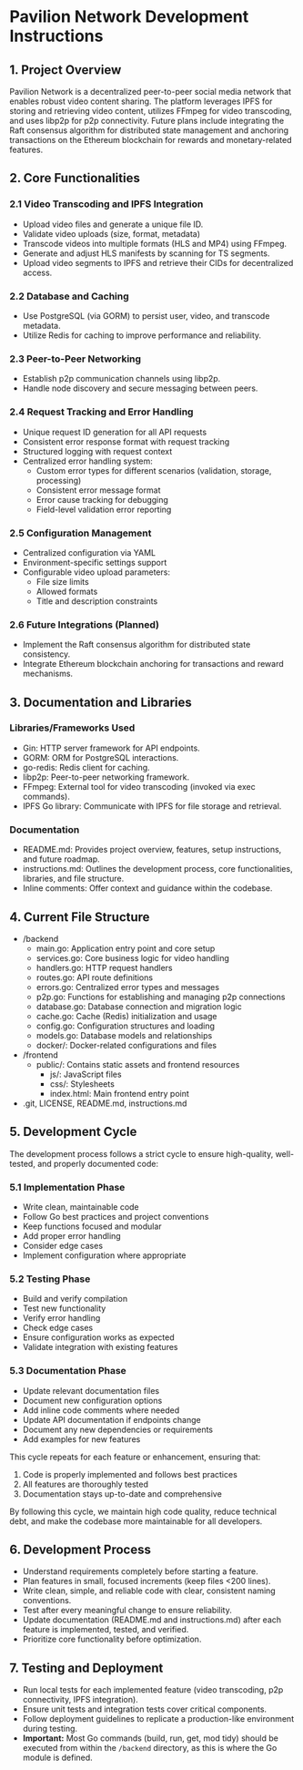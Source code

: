 # Pavilion Network Development Instructions

## 1. Project Overview
Pavilion Network is a decentralized peer-to-peer social media network that enables robust video content sharing. The platform leverages IPFS for storing and retrieving video content, utilizes FFmpeg for video transcoding, and uses libp2p for p2p connectivity. Future plans include integrating the Raft consensus algorithm for distributed state management and anchoring transactions on the Ethereum blockchain for rewards and monetary-related features.

## 2. Core Functionalities

### 2.1 Video Transcoding and IPFS Integration
- Upload video files and generate a unique file ID.
- Validate video uploads (size, format, metadata)
- Transcode videos into multiple formats (HLS and MP4) using FFmpeg.
- Generate and adjust HLS manifests by scanning for TS segments.
- Upload video segments to IPFS and retrieve their CIDs for decentralized access.

### 2.2 Database and Caching
- Use PostgreSQL (via GORM) to persist user, video, and transcode metadata.
- Utilize Redis for caching to improve performance and reliability.

### 2.3 Peer-to-Peer Networking
- Establish p2p communication channels using libp2p.
- Handle node discovery and secure messaging between peers.

### 2.4 Request Tracking and Error Handling
- Unique request ID generation for all API requests
- Consistent error response format with request tracking
- Structured logging with request context
- Centralized error handling system:
  - Custom error types for different scenarios (validation, storage, processing)
  - Consistent error message format
  - Error cause tracking for debugging
  - Field-level validation error reporting

### 2.5 Configuration Management
- Centralized configuration via YAML
- Environment-specific settings support
- Configurable video upload parameters:
  - File size limits
  - Allowed formats
  - Title and description constraints

### 2.6 Future Integrations (Planned)
- Implement the Raft consensus algorithm for distributed state consistency.
- Integrate Ethereum blockchain anchoring for transactions and reward mechanisms.

## 3. Documentation and Libraries

### Libraries/Frameworks Used
- Gin: HTTP server framework for API endpoints.
- GORM: ORM for PostgreSQL interactions.
- go-redis: Redis client for caching.
- libp2p: Peer-to-peer networking framework.
- FFmpeg: External tool for video transcoding (invoked via exec commands).
- IPFS Go library: Communicate with IPFS for file storage and retrieval.

### Documentation
- README.md: Provides project overview, features, setup instructions, and future roadmap.
- instructions.md: Outlines the development process, core functionalities, libraries, and file structure.
- Inline comments: Offer context and guidance within the codebase.

## 4. Current File Structure
- /backend
  - main.go: Application entry point and core setup
  - services.go: Core business logic for video handling
  - handlers.go: HTTP request handlers
  - routes.go: API route definitions
  - errors.go: Centralized error types and messages
  - p2p.go: Functions for establishing and managing p2p connections
  - database.go: Database connection and migration logic
  - cache.go: Cache (Redis) initialization and usage
  - config.go: Configuration structures and loading
  - models.go: Database models and relationships
  - docker/: Docker-related configurations and files
- /frontend
  - public/: Contains static assets and frontend resources
    - js/: JavaScript files
    - css/: Stylesheets
    - index.html: Main frontend entry point
- .git, LICENSE, README.md, instructions.md

## 5. Development Cycle

The development process follows a strict cycle to ensure high-quality, well-tested, and properly documented code:

### 5.1 Implementation Phase
- Write clean, maintainable code
- Follow Go best practices and project conventions
- Keep functions focused and modular
- Add proper error handling
- Consider edge cases
- Implement configuration where appropriate

### 5.2 Testing Phase
- Build and verify compilation
- Test new functionality
- Verify error handling
- Check edge cases
- Ensure configuration works as expected
- Validate integration with existing features

### 5.3 Documentation Phase
- Update relevant documentation files
- Document new configuration options
- Add inline code comments where needed
- Update API documentation if endpoints change
- Document any new dependencies or requirements
- Add examples for new features

This cycle repeats for each feature or enhancement, ensuring that:
1. Code is properly implemented and follows best practices
2. All features are thoroughly tested
3. Documentation stays up-to-date and comprehensive

By following this cycle, we maintain high code quality, reduce technical debt, and make the codebase more maintainable for all developers.

## 6. Development Process
- Understand requirements completely before starting a feature.
- Plan features in small, focused increments (keep files <200 lines).
- Write clean, simple, and reliable code with clear, consistent naming conventions.
- Test after every meaningful change to ensure reliability.
- Update documentation (README.md and instructions.md) after each feature is implemented, tested, and verified.
- Prioritize core functionality before optimization.

## 7. Testing and Deployment
- Run local tests for each implemented feature (video transcoding, p2p connectivity, IPFS integration).
- Ensure unit tests and integration tests cover critical components.
- Follow deployment guidelines to replicate a production-like environment during testing.
- **Important:** Most Go commands (build, run, get, mod tidy) should be executed from within the `/backend` directory, as this is where the Go module is defined. 